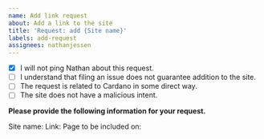 ```yaml
---
name: Add link request
about: Add a link to the site
title: 'Request: add {Site name}'
labels: add-request
assignees: nathanjessen
---
```


- [X] I will not ping Nathan about this request.
- [ ] I understand that filing an issue does not guarantee addition to the site.
- [ ] The request is related to Cardano in some direct way.
- [ ] The site does not have a malicious intent.

**Please provide the following information for your request.**

Site name: 
Link: 
Page to be included on: 
